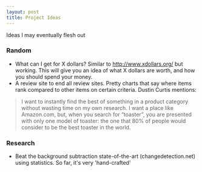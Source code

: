```yaml
---
layout: post
title: Project Ideas
---
```


Ideas I may eventually flesh out
<!--end excerpt-->

### Random

- What can I get for X dollars? Similar to http://www.xdollars.org/ but working.
  This will give you an idea of what X dollars are worth, and how you should
  spend your money.
- A review site to end all review sites. Pretty charts that say where items rank
  compared to other items on certain criteria. Dustin Curtis mentions:

> I want to instantly find the best of something in a product category without
> wasting time on my own research. I want a place like Amazon.com, but, when you
> search for “toaster”, you are presented with only one model of toaster: the
> one that 80% of people would consider to be the best toaster in the world.

### Research

- Beat the background subtraction state-of-the-art (changedetection.net) using
  statistics. So far, it's very 'hand-crafted'
